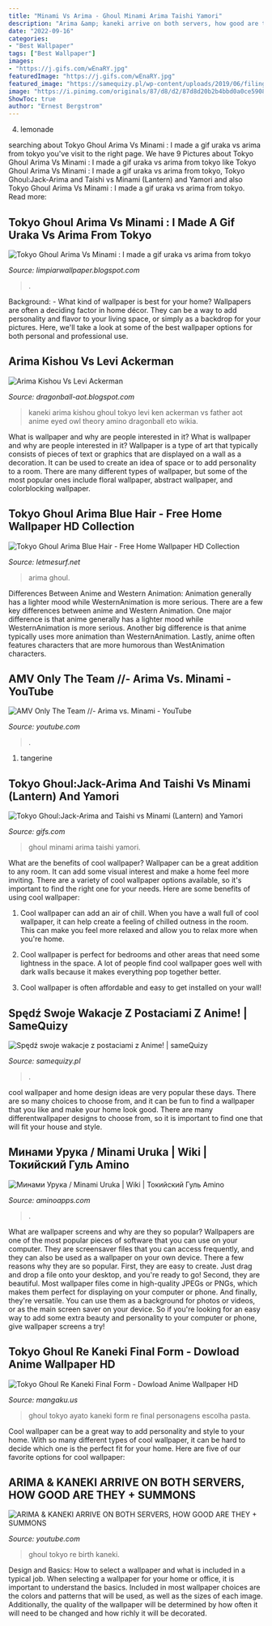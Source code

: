 ```yaml
---
title: "Minami Vs Arima - Ghoul Minami Arima Taishi Yamori"
description: "Arima &amp; kaneki arrive on both servers, how good are they + summons"
date: "2022-09-16"
categories:
- "Best Wallpaper"
tags: ["Best Wallpaper"]
images:
- "https://j.gifs.com/wEnaRY.jpg"
featuredImage: "https://j.gifs.com/wEnaRY.jpg"
featured_image: "https://samequizy.pl/wp-content/uploads/2019/06/filing_images_23820dcc509a-19.jpeg"
image: "https://i.pinimg.com/originals/87/d8/d2/87d8d20b2b4bbd0a0ce5908d2ca400e2.jpg"
ShowToc: true
author: "Ernest Bergstrom"
---
```



4. lemonade 

	

		
searching about Tokyo Ghoul Arima Vs Minami : I made a gif uraka vs arima from tokyo you've visit to the right page. We have 9 Pictures about Tokyo Ghoul Arima Vs Minami : I made a gif uraka vs arima from tokyo like Tokyo Ghoul Arima Vs Minami : I made a gif uraka vs arima from tokyo, Tokyo Ghoul:Jack-Arima and Taishi vs Minami (Lantern) and Yamori and also Tokyo Ghoul Arima Vs Minami : I made a gif uraka vs arima from tokyo. Read more:
		
    
## Tokyo Ghoul Arima Vs Minami : I Made A Gif Uraka Vs Arima From Tokyo

<img loading=lazy src="https://j.gifs.com/wEnaRY.jpg" onerror="this.onerror=null;this.src='https://tse4.mm.bing.net/th?id=OIP.nF6m2MYrpNC-C6N6wRWf7gHaEK&amp;pid=15.1';" alt="Tokyo Ghoul Arima Vs Minami : I made a gif uraka vs arima from tokyo">

_Source: limpiarwallpaper.blogspot.com_

>. 

	

Background: - What kind of wallpaper is best for your home?
Wallpapers are often a deciding factor in home décor. They can be a way to add personality and flavor to your living space, or simply as a backdrop for your pictures. Here, we'll take a look at some of the best wallpaper options for both personal and professional use.

    
## Arima Kishou Vs Levi Ackerman

<img loading=lazy src="https://pm1.narvii.com/5769/88a96e352d2bf84b50fc0cc8ecc0c9ab88d89d82_hq.jpg" onerror="this.onerror=null;this.src='https://tse2.mm.bing.net/th?id=OIP.1GbqPgcTPmS8VokQNyyATgHaHW&amp;pid=15.1';" alt="Arima Kishou Vs Levi Ackerman">

_Source: dragonball-aot.blogspot.com_

>kaneki arima kishou ghoul tokyo levi ken ackerman vs father aot anime eyed owl theory amino dragonball eto wikia. 

	

What is wallpaper and why are people interested in it?
What is wallpaper and why are people interested in it?
Wallpaper is a type of art that typically consists of pieces of text or graphics that are displayed on a wall as a decoration. It can be used to create an idea of space or to add personality to a room. There are many different types of wallpaper, but some of the most popular ones include floral wallpaper, abstract wallpaper, and colorblocking wallpaper.

    
## Tokyo Ghoul Arima Blue Hair - Free Home Wallpaper HD Collection

<img loading=lazy src="https://pbs.twimg.com/media/CR4sUgaUAAAd6NL.jpg" onerror="this.onerror=null;this.src='https://tse4.mm.bing.net/th?id=OIP.t3WmYXUdy31IsulCeMk6hQHaEK&amp;pid=15.1';" alt="Tokyo Ghoul Arima Blue Hair - Free Home Wallpaper HD Collection">

_Source: letmesurf.net_

>arima ghoul. 

	

Differences Between Anime and Western Animation: Animation generally has a lighter mood while WesternAnimation is more serious.
There are a few key differences between anime and Western Animation. One major difference is that anime generally has a lighter mood while WesternAnimation is more serious. Another big difference is that anime typically uses more animation than WesternAnimation. Lastly, anime often features characters that are more humorous than WestAnimation characters.

    
## AMV Only The Team //- Arima Vs. Minami - YouTube

<img loading=lazy src="https://i.ytimg.com/vi/SkLfA_tKWYo/maxresdefault.jpg" onerror="this.onerror=null;this.src='https://tse4.mm.bing.net/th?id=OIP.oaRa-VtEPaViffikYdYitgHaEK&amp;pid=15.1';" alt="AMV Only The Team //- Arima vs. Minami - YouTube">

_Source: youtube.com_

>. 

	

1. tangerine 

    
## Tokyo Ghoul:Jack-Arima And Taishi Vs Minami (Lantern) And Yamori

<img loading=lazy src="https://j.gifs.com/wEnaRY.gif" onerror="this.onerror=null;this.src='https://tse1.mm.bing.net/th?id=OIP.TikeVohUesgtJ5MQGge5gwHaEK&amp;pid=15.1';" alt="Tokyo Ghoul:Jack-Arima and Taishi vs Minami (Lantern) and Yamori">

_Source: gifs.com_

>ghoul minami arima taishi yamori. 

	

What are the benefits of cool wallpaper?
Wallpaper can be a great addition to any room. It can add some visual interest and make a home feel more inviting. There are a variety of cool wallpaper options available, so it's important to find the right one for your needs. Here are some benefits of using cool wallpaper: 
1. Cool wallpaper can add an air of chill. When you have a wall full of cool wallpaper, it can help create a feeling of chilled outness in the room. This can make you feel more relaxed and allow you to relax more when you're home. 

2. Cool wallpaper is perfect for bedrooms and other areas that need some lightness in the space. A lot of people find cool wallpaper goes well with dark walls because it makes everything pop together better. 

3. Cool wallpaper is often affordable and easy to get installed on your wall!

    
## Spędź Swoje Wakacje Z Postaciami Z Anime! | SameQuizy

<img loading=lazy src="https://samequizy.pl/wp-content/uploads/2019/06/filing_images_23820dcc509a-19.jpeg" onerror="this.onerror=null;this.src='https://tse4.mm.bing.net/th?id=OIP.E3bcjYXaHwaFf_tCg2Bt3gHaEE&amp;pid=15.1';" alt="Spędź swoje wakacje z postaciami z Anime! | sameQuizy">

_Source: samequizy.pl_

>. 

	

cool wallpaper and home design ideas are very popular these days. There are so many choices to choose from, and it can be fun to find a wallpaper that you like and make your home look good. There are many differentwallpaper designs to choose from, so it is important to find one that will fit your house and style.

    
## Минами Урука / Minami Uruka | Wiki | Токийский Гуль Amino

<img loading=lazy src="http://pa1.narvii.com/6645/6ddd8e4ece2c61c6a99f00a7aa6a5f87dbb7a635_00.gif" onerror="this.onerror=null;this.src='https://tse1.mm.bing.net/th?id=OIP.WnqDy7l_yGTjhEitshXpDAAAAA&amp;pid=15.1';" alt="Минами Урука / Minami Uruka | Wiki | Токийский Гуль Amino">

_Source: aminoapps.com_

>. 

	

What are wallpaper screens and why are they so popular?
Wallpapers are one of the most popular pieces of software that you can use on your computer. They are screensaver files that you can access frequently, and they can also be used as a wallpaper on your own device. There a few reasons why they are so popular. First, they are easy to create. Just drag and drop a file onto your desktop, and you're ready to go! Second, they are beautiful. Most wallpaper files come in high-quality JPEGs or PNGs, which makes them perfect for displaying on your computer or phone. And finally, they're versatile. You can use them as a background for photos or videos, or as the main screen saver on your device. So if you're looking for an easy way to add some extra beauty and personality to your computer or phone, give wallpaper screens a try!

    
## Tokyo Ghoul Re Kaneki Final Form - Dowload Anime Wallpaper HD

<img loading=lazy src="https://i.pinimg.com/originals/87/d8/d2/87d8d20b2b4bbd0a0ce5908d2ca400e2.jpg" onerror="this.onerror=null;this.src='https://tse4.mm.bing.net/th?id=OIP.ii7aT-PPV22coEYrsmZb0wHaI7&amp;pid=15.1';" alt="Tokyo Ghoul Re Kaneki Final Form - Dowload Anime Wallpaper HD">

_Source: mangaku.us_

>ghoul tokyo ayato kaneki form re final personagens escolha pasta. 

	

Cool wallpaper can be a great way to add personality and style to your home. With so many different types of cool wallpaper, it can be hard to decide which one is the perfect fit for your home. Here are five of our favorite options for cool wallpaper: 

    
## ARIMA &amp; KANEKI ARRIVE ON BOTH SERVERS, HOW GOOD ARE THEY + SUMMONS

<img loading=lazy src="https://i.ytimg.com/vi/idDh-Apv53c/maxresdefault.jpg" onerror="this.onerror=null;this.src='https://tse3.mm.bing.net/th?id=OIP.ETlNPrAb0p6IXRk4cTHNhgHaEK&amp;pid=15.1';" alt="ARIMA &amp; KANEKI ARRIVE ON BOTH SERVERS, HOW GOOD ARE THEY + SUMMONS">

_Source: youtube.com_

>ghoul tokyo re birth kaneki. 

	

Design and Basics: How to select a wallpaper and what is included in a typical job.
When selecting a wallpaper for your home or office, it is important to understand the basics. Included in most wallpaper choices are the colors and patterns that will be used, as well as the sizes of each image. Additionally, the quality of the wallpaper will be determined by how often it will need to be changed and how richly it will be decorated.

